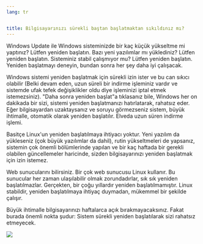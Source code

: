 ```yaml
---
lang: tr


title: Bilgisayarınızı sürekli baştan başlatmaktan sıkıldınız mı?
---
```


Windows Update ile Windows sisteminizde bir kaç küçük yükseltme mi yaptınız? Lütfen yeniden başlatın. Bazı yeni yazılımlar mı yüklediniz? Lütfen yeniden başlatın. Sisteminiz stabil çalışmıyor mu? Lütfen yeniden başlatın. Yeniden başlatmayı deneyin, bundan sonra her şey daha iyi çalışacak.

Windows sistemi yeniden başlatmak için sürekli izin ister ve bu can sıkıcı olabilir (Belki devam eden, uzun süreli bir indirme işleminiz vardır ve sistemde ufak tefek değişiklikler oldu diye işleminizi iptal etmek istemezsiniz). "Daha sonra yeniden başlat"a tıklasanız bile, Windows her on dakikada bir sizi, sistemi yeniden başlatmanızı hatırlatarak, rahatsız eder. Eğer bilgisayardan uzaktaysanız ve soruyu görmezseniz sistem, büyük ihtimalle, otomatik olarak yeniden başlatılır. Elveda uzun süren indirme işlemi.

Basitçe Linux'un yeniden başlatılmaya ihtiyacı yoktur. Yeni yazılım da yükleseniz (çok büyük yazılımlar da dahil), rutin yükseltmeleri de yapsanız, sistemin çok önemli bölümlerinde yapılan ve bir kaç haftada bir gerekli olabilen güncellemeler haricinde, sizden bilgisayarınızı yeniden başlatmak için izin istemez.

Web sunucularını bilirsiniz. Bir çok web sunucusu Linux kullanır. Bu sunucular her zaman ulaşılabilir olmak zorundadırlar, sık sık yeniden başlatılmazlar. Gerçekten, bir çoğu yıllardır yeniden başlatılmamıştır. Linux stabildir, yeniden başlatılmaya ihtiyaç duymadan, mükemmel bir şekilde çalışır.

Büyük ihtimalle bilgisayarınızı haftalarca açık bırakmayacaksınız. Fakat burada önemli nokta şudur: Sistem sürekli yeniden başlatılarak sizi rahatsız etmeyecek.

<img src="Images/reboot_all_the_time_thumb.png" />




